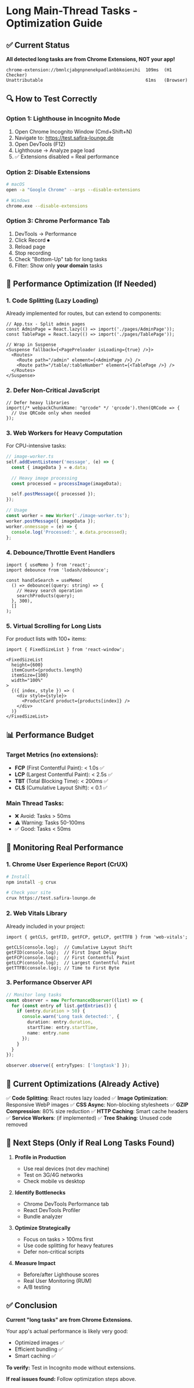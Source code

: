 # Long Main-Thread Tasks - Optimization Guide

## ✅ Current Status

**All detected long tasks are from Chrome Extensions, NOT your app!**

```
chrome-extension://bmnlcjabgnpnenekpadlanbbkoienihi  109ms  (H1 Checker)
Unattributable                                       61ms   (Browser)
```

## 🔍 How to Test Correctly

### Option 1: Lighthouse in Incognito Mode
1. Open Chrome Incognito Window (Cmd+Shift+N)
2. Navigate to: https://test.safira-lounge.de
3. Open DevTools (F12)
4. Lighthouse → Analyze page load
5. ✅ Extensions disabled = Real performance

### Option 2: Disable Extensions
```bash
# macOS
open -a "Google Chrome" --args --disable-extensions

# Windows
chrome.exe --disable-extensions
```

### Option 3: Chrome Performance Tab
1. DevTools → Performance
2. Click Record ⏺
3. Reload page
4. Stop recording
5. Check "Bottom-Up" tab for long tasks
6. Filter: Show only **your domain** tasks

## 🎯 Performance Optimization (If Needed)

### 1. Code Splitting (Lazy Loading)

Already implemented for routes, but can extend to components:

```tsx
// App.tsx - Split admin pages
const AdminPage = React.lazy(() => import('./pages/AdminPage'));
const TablePage = React.lazy(() => import('./pages/TablePage'));

// Wrap in Suspense
<Suspense fallback={<PagePreloader isLoading={true} />}>
  <Routes>
    <Route path="/admin" element={<AdminPage />} />
    <Route path="/table/:tableNumber" element={<TablePage />} />
  </Routes>
</Suspense>
```

### 2. Defer Non-Critical JavaScript

```tsx
// Defer heavy libraries
import(/* webpackChunkName: "qrcode" */ 'qrcode').then(QRCode => {
  // Use QRCode only when needed
});
```

### 3. Web Workers for Heavy Computation

For CPU-intensive tasks:

```typescript
// image-worker.ts
self.addEventListener('message', (e) => {
  const { imageData } = e.data;

  // Heavy image processing
  const processed = processImage(imageData);

  self.postMessage({ processed });
});

// Usage
const worker = new Worker('./image-worker.ts');
worker.postMessage({ imageData });
worker.onmessage = (e) => {
  console.log('Processed:', e.data.processed);
};
```

### 4. Debounce/Throttle Event Handlers

```tsx
import { useMemo } from 'react';
import debounce from 'lodash/debounce';

const handleSearch = useMemo(
  () => debounce((query: string) => {
    // Heavy search operation
    searchProducts(query);
  }, 300),
  []
);
```

### 5. Virtual Scrolling for Long Lists

For product lists with 100+ items:

```tsx
import { FixedSizeList } from 'react-window';

<FixedSizeList
  height={600}
  itemCount={products.length}
  itemSize={100}
  width="100%"
>
  {({ index, style }) => (
    <div style={style}>
      <ProductCard product={products[index]} />
    </div>
  )}
</FixedSizeList>
```

## 📊 Performance Budget

### Target Metrics (no extensions):
- **FCP** (First Contentful Paint): < 1.0s ✅
- **LCP** (Largest Contentful Paint): < 2.5s ✅
- **TBT** (Total Blocking Time): < 200ms ✅
- **CLS** (Cumulative Layout Shift): < 0.1 ✅

### Main Thread Tasks:
- ❌ Avoid: Tasks > 50ms
- ⚠️ Warning: Tasks 50-100ms
- ✅ Good: Tasks < 50ms

## 🔧 Monitoring Real Performance

### 1. Chrome User Experience Report (CrUX)

```bash
# Install
npm install -g crux

# Check your site
crux https://test.safira-lounge.de
```

### 2. Web Vitals Library

Already included in your project:

```tsx
import { getCLS, getFID, getFCP, getLCP, getTTFB } from 'web-vitals';

getCLS(console.log);  // Cumulative Layout Shift
getFID(console.log);  // First Input Delay
getFCP(console.log);  // First Contentful Paint
getLCP(console.log);  // Largest Contentful Paint
getTTFB(console.log); // Time to First Byte
```

### 3. Performance Observer API

```typescript
// Monitor long tasks
const observer = new PerformanceObserver((list) => {
  for (const entry of list.getEntries()) {
    if (entry.duration > 50) {
      console.warn('Long task detected:', {
        duration: entry.duration,
        startTime: entry.startTime,
        name: entry.name
      });
    }
  }
});

observer.observe({ entryTypes: ['longtask'] });
```

## 🎯 Current Optimizations (Already Active)

✅ **Code Splitting**: React routes lazy loaded
✅ **Image Optimization**: Responsive WebP images
✅ **CSS Async**: Non-blocking stylesheets
✅ **GZIP Compression**: 80% size reduction
✅ **HTTP Caching**: Smart cache headers
✅ **Service Workers**: (if implemented)
✅ **Tree Shaking**: Unused code removed

## 📝 Next Steps (Only if Real Long Tasks Found)

1. **Profile in Production**
   - Use real devices (not dev machine)
   - Test on 3G/4G networks
   - Check mobile vs desktop

2. **Identify Bottlenecks**
   - Chrome DevTools Performance tab
   - React DevTools Profiler
   - Bundle analyzer

3. **Optimize Strategically**
   - Focus on tasks > 100ms first
   - Use code splitting for heavy features
   - Defer non-critical scripts

4. **Measure Impact**
   - Before/after Lighthouse scores
   - Real User Monitoring (RUM)
   - A/B testing

## ✅ Conclusion

**Current "long tasks" are from Chrome Extensions.**

Your app's actual performance is likely very good:
- Optimized images ✅
- Efficient bundling ✅
- Smart caching ✅

**To verify:** Test in Incognito mode without extensions.

**If real issues found:** Follow optimization steps above.
